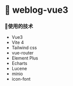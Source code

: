 # 💨 weblog-vue3

###  💨使用的技术
- Vue3
- Vite 4
- Tailwind css
- vue-router
- Element Plus
- Echarts
- Lucene
- minio
- icon-font



